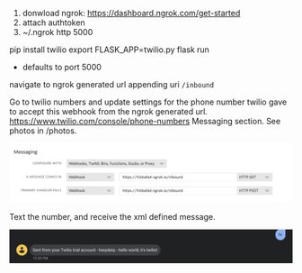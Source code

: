 1. donwload ngrok: https://dashboard.ngrok.com/get-started
2. attach authtoken
3. ~/.ngrok http 5000

pip install twilio
export FLASK_APP=twilio.py
flask run
  - defaults to port 5000

navigate to ngrok generated url appending uri `/inbound`

Go to twilio numbers and update settings for the phone number twilio gave to accept this webhook from the ngrok generated url. https://www.twilio.com/console/phone-numbers Messaging section. See photos in /photos.

![twilio](/photos/twilioMessaging.png)

Text the number, and receive the xml defined message.

![message](/photos/sentMessage.png)
